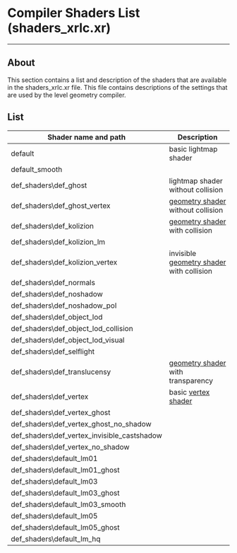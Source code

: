 # Compiler Shaders List (shaders_xrlc.xr)

___

## About

This section contains a list and description of the shaders that are available in the shaders_xrlc.xr file. This file contains descriptions of the settings that are used by the level geometry compiler.

## List

| Shader name and path | Description |
|---|---|
| default | basic lightmap shader |
| default_smooth |  |
| def_shaders\def_ghost | lightmap shader without collision |
| def_shaders\def_ghost_vertex | [geometry shader](https://en.wikipedia.org/wiki/Shader#Geometry_shaders) without collision |
| def_shaders\def_kolizion | [geometry shader](https://en.wikipedia.org/wiki/Shader#Geometry_shaders) with collision |
| def_shaders\def_kolizion_lm |  |
| def_shaders\def_kolizion_vertex | invisible [geometry shader](https://en.wikipedia.org/wiki/Shader#Geometry_shaders) with collision |
| def_shaders\def_normals |  |
| def_shaders\def_noshadow |  |
| def_shaders\def_noshadow_pol |  |
| def_shaders\def_object_lod |  |
| def_shaders\def_object_lod_collision |  |
| def_shaders\def_object_lod_visual |  |
| def_shaders\def_selflight |  |
| def_shaders\def_translucensy | [geometry shader](https://en.wikipedia.org/wiki/Shader#Geometry_shaders) with transparency |
| def_shaders\def_vertex | basic [vertex shader](https://en.wikipedia.org/wiki/Shader#Vertex_shaders) |
| def_shaders\def_vertex_ghost |  |
| def_shaders\def_vertex_ghost_no_shadow |  |
| def_shaders\def_vertex_invisible_castshadow |  |
| def_shaders\def_vertex_no_shadow |  |
| def_shaders\default_lm01 |  |
| def_shaders\default_lm01_ghost |  |
| def_shaders\default_lm03 |  |
| def_shaders\default_lm03_ghost |  |
| def_shaders\default_lm03_smooth |  |
| def_shaders\default_lm05 |  |
| def_shaders\default_lm05_ghost |  |
| def_shaders\default_lm_hq |  |
